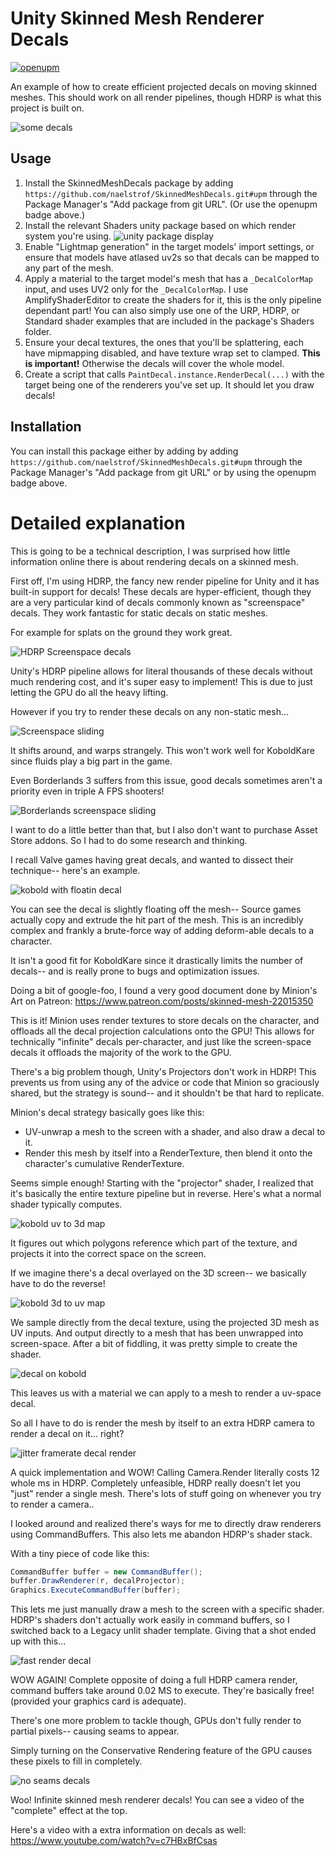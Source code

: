 # Unity Skinned Mesh Renderer Decals

[![openupm](https://img.shields.io/npm/v/com.naelstrof.skinnedmeshdecals?label=openupm&registry_uri=https://package.openupm.com)](https://openupm.com/packages/com.naelstrof.skinnedmeshdecals/)

An example of how to create efficient projected decals on moving skinned meshes. This should work on all render pipelines, though HDRP is what this project is built on.

![some decals](showcase.gif)

## Usage

1. Install the SkinnedMeshDecals package by adding `https://github.com/naelstrof/SkinnedMeshDecals.git#upm` through the Package Manager's "Add package from git URL". (Or use the openupm badge above.)
2. Install the relevant Shaders unity package based on which render system you're using.
![unity package display](Unity_NPgh0NGtBN.png)
3. Enable "Lightmap generation" in the target models' import settings, or ensure that models have atlased uv2s so that decals can be mapped to any part of the mesh.
4. Apply a material to the target model's mesh that has a `_DecalColorMap` input, and uses UV2 only for the `_DecalColorMap`. I use AmplifyShaderEditor to create the shaders for it, this is the only pipeline dependant part! You can also simply use one of the URP, HDRP, or Standard shader examples that are included in the package's Shaders folder.
5. Ensure your decal textures, the ones that you'll be splattering, each have mipmapping disabled, and have texture wrap set to clamped. **This is important!** Otherwise the decals will cover the whole model.
6. Create a script that calls `PaintDecal.instance.RenderDecal(...)` with the target being one of the renderers you've set up. It should let you draw decals!

## Installation

You can install this package either by adding by adding `https://github.com/naelstrof/SkinnedMeshDecals.git#upm` through the Package Manager's "Add package from git URL" or by using the openupm badge above.

# Detailed explanation

This is going to be a technical description, I was surprised how little information online there is about rendering decals on a skinned mesh.

First off, I'm using HDRP, the fancy new render pipeline for Unity and it has built-in support for decals! These decals are hyper-efficient, though they are a very particular kind of decals commonly known as "screenspace" decals. They work fantastic for static decals on static meshes.

For example for splats on the ground they work great.

![HDRP Screenspace decals](decaldisplay.png)

Unity's HDRP pipeline allows for literal thousands of these decals without much rendering cost, and it's super easy to implement! This is due to just letting the GPU do all the heavy lifting.

However if you try to render these decals on any non-static mesh...

![Screenspace sliding](screenspaceSliding.gif)

It shifts around, and warps strangely. This won't work well for KoboldKare since fluids play a big part in the game.

Even Borderlands 3 suffers from this issue, good decals sometimes aren't a priority even in triple A FPS shooters!

![Borderlands screenspace sliding](borderlandsSliding.gif)

I want to do a little better than that, but I also don't want to purchase Asset Store addons. So I had to do some research and thinking.

I recall Valve games having great decals, and wanted to dissect their technique-- here's an example.

![kobold with floatin decal](koboldgun.jpg)

You can see the decal is slightly floating off the mesh-- Source games actually copy and extrude the hit part of the mesh. This is an incredibly complex and frankly a brute-force way of adding deform-able decals to a character. 

It isn't a good fit for KoboldKare since it drastically limits the number of decals-- and is really prone to bugs and optimization issues.

Doing a bit of google-foo, I found a very good document done by Minion's Art on Patreon: https://www.patreon.com/posts/skinned-mesh-22015350 

This is it! Minion uses render textures to store decals on the character, and offloads all the decal projection calculations onto the GPU! This allows for technically "infinite" decals per-character, and just like the screen-space decals it offloads the majority of the work to the GPU.

There's a big problem though, Unity's Projectors don't work in HDRP! This prevents us from using any of the advice or code that Minion so graciously shared, but the strategy is sound-- and it shouldn't be that hard to replicate.

Minion's decal strategy basically goes like this:

* UV-unwrap a mesh to the screen with a shader, and also draw a decal to it.
* Render this mesh by itself into a RenderTexture, then blend it onto the character's cumulative RenderTexture.

Seems simple enough! Starting with the "projector" shader, I realized that it's basically the entire texture pipeline but in reverse. Here's what a normal shader typically computes.

![kobold uv to 3d map](uv_samples.jpg)

It figures out which polygons reference which part of the texture, and projects it into the correct space on the screen.

If we imagine there's a decal overlayed on the 3D screen-- we basically have to do the reverse!

![kobold 3d to uv map](uv_samples_reverse.jpg)

We sample directly from the decal texture, using the projected 3D mesh as UV inputs. And output directly to a mesh that has been unwrapped into screen-space. After a bit of fiddling, it was pretty simple to create the shader.

![decal on kobold](decalUnwrap.gif)

This leaves us with a material we can apply to a mesh to render a uv-space decal.

So all I have to do is render the mesh by itself to an extra HDRP camera to render a decal on it... right?

![jitter framerate decal render](aghhh.jpg)

A quick implementation and WOW! Calling Camera.Render literally costs 12 whole ms in HDRP. Completely unfeasible, HDRP really doesn't let you "just" render a single mesh. There's lots of stuff going on whenever you try to render a camera..

I looked around and realized there's ways for me to directly draw renderers using CommandBuffers. This also lets me abandon HDRP's shader stack.

With a tiny piece of code like this:

```c#
CommandBuffer buffer = new CommandBuffer();
buffer.DrawRenderer(r, decalProjector);
Graphics.ExecuteCommandBuffer(buffer);
```

This lets me just manually draw a mesh to the screen with a specific shader. HDRP's shaders don't actually work easily in command buffers, so I switched back to a Legacy unlit shader template. Giving that a shot ended up with this...

![fast render decal](commandbuffer.jpg)

WOW AGAIN! Complete opposite of doing a full HDRP camera render, command buffers take around 0.02 MS to execute. They're basically free! (provided your graphics card is adequate).

There's one more problem to tackle though, GPUs don't fully render to partial pixels-- causing seams to appear.

Simply turning on the Conservative Rendering feature of the GPU causes these pixels to fill in completely.

![no seams decals](no_seams.jpg)

Woo! Infinite skinned mesh renderer decals! You can see a video of the "complete" effect at the top.

Here's a video with a extra information on decals as well: https://www.youtube.com/watch?v=c7HBxBfCsas